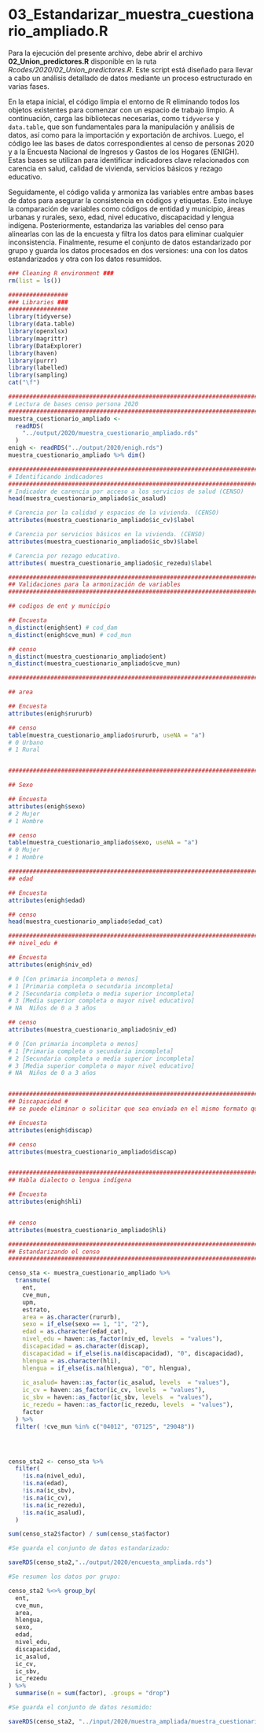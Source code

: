 # 03_Estandarizar_muestra_cuestionario_ampliado.R

Para la ejecución del presente archivo, debe abrir el archivo **02_Union_predictores.R** disponible en la ruta *Rcodes/2020/02_Union_predictores.R*. Este script está diseñado para llevar a cabo un análisis detallado de datos mediante un proceso estructurado en varias fases.

En la etapa inicial, el código limpia el entorno de R eliminando todos los objetos existentes para comenzar con un espacio de trabajo limpio. A continuación, carga las bibliotecas necesarias, como `tidyverse` y `data.table`, que son fundamentales para la manipulación y análisis de datos, así como para la importación y exportación de archivos. Luego, el código lee las bases de datos correspondientes al censo de personas 2020 y a la Encuesta Nacional de Ingresos y Gastos de los Hogares (ENIGH). Estas bases se utilizan para identificar indicadores clave relacionados con carencia en salud, calidad de vivienda, servicios básicos y rezago educativo.

Seguidamente, el código valida y armoniza las variables entre ambas bases de datos para asegurar la consistencia en códigos y etiquetas. Esto incluye la comparación de variables como códigos de entidad y municipio, áreas urbanas y rurales, sexo, edad, nivel educativo, discapacidad y lengua indígena. Posteriormente, estandariza las variables del censo para alinearlas con las de la encuesta y filtra los datos para eliminar cualquier inconsistencia. Finalmente, resume el conjunto de datos estandarizado por grupo y guarda los datos procesados en dos versiones: una con los datos estandarizados y otra con los datos resumidos.



``` r
### Cleaning R environment ###
rm(list = ls())

#################
### Libraries ###
#################
library(tidyverse)
library(data.table)
library(openxlsx)
library(magrittr)
library(DataExplorer)
library(haven)
library(purrr)
library(labelled)
library(sampling)
cat("\f")

################################################################################
# Lectura de bases censo persona 2020
################################################################################
muestra_cuestionario_ampliado <-
  readRDS(
    "../output/2020/muestra_cuestionario_ampliado.rds"
  )
enigh <- readRDS("../output/2020/enigh.rds")
muestra_cuestionario_ampliado %>% dim()

################################################################################
# Identificando indicadores 
################################################################################
# Indicador de carencia por acceso a los servicios de salud (CENSO)
head(muestra_cuestionario_ampliado$ic_asalud)

# Carencia por la calidad y espacios de la vivienda. (CENSO)
attributes(muestra_cuestionario_ampliado$ic_cv)$label	

# Carencia por servicios básicos en la vivienda. (CENSO)
attributes(muestra_cuestionario_ampliado$ic_sbv)$label

# Carencia por rezago educativo. 
attributes( muestra_cuestionario_ampliado$ic_rezedu)$label

################################################################################
## Validaciones para la armonización de variables
################################################################################

## codigos de ent y municipio 

## Encuesta 
n_distinct(enigh$ent) # cod_dam
n_distinct(enigh$cve_mun) # cod_mun

## censo 
n_distinct(muestra_cuestionario_ampliado$ent)
n_distinct(muestra_cuestionario_ampliado$cve_mun)

################################################################################

## area 

## Encuesta 
attributes(enigh$rururb) 

## censo 
table(muestra_cuestionario_ampliado$rururb, useNA = "a")
# 0	Urbano
# 1	Rural


################################################################################

## Sexo 

## Encuesta 
attributes(enigh$sexo) 
# 2	Mujer
# 1	Hombre

## censo 
table(muestra_cuestionario_ampliado$sexo, useNA = "a")
# 0	Mujer
# 1	Hombre

################################################################################
## edad 

## Encuesta 
attributes(enigh$edad) 

## censo 
head(muestra_cuestionario_ampliado$edad_cat)

################################################################################
## nivel_edu # 

## Encuesta 
attributes(enigh$niv_ed) 

# 0 [Con primaria incompleta o menos]                 
# 1 [Primaria completa o secundaria incompleta]       
# 2 [Secundaria completa o media superior incompleta] 
# 3 [Media superior completa o mayor nivel educativo] 
# NA  Niños de 0 a 3 años

## censo 
attributes(muestra_cuestionario_ampliado$niv_ed)

# 0 [Con primaria incompleta o menos]                 
# 1 [Primaria completa o secundaria incompleta]       
# 2 [Secundaria completa o media superior incompleta] 
# 3 [Media superior completa o mayor nivel educativo] 
# NA  Niños de 0 a 3 años


################################################################################
## Discapacidad # 
## se puede eliminar o solicitar que sea enviada en el mismo formato que la encuesta 

## Encuesta 
attributes(enigh$discap) 

## censo
attributes(muestra_cuestionario_ampliado$discap) 


################################################################################
## Habla dialecto o lengua indígena

## Encuesta 
attributes(enigh$hli) 


## censo
attributes(muestra_cuestionario_ampliado$hli) 

################################################################################
## Estandarizando el censo 
################################################################################

censo_sta <- muestra_cuestionario_ampliado %>%
  transmute(
    ent,
    cve_mun,
    upm,
    estrato,
    area = as.character(rururb),
    sexo = if_else(sexo == 1, "1", "2"),
    edad = as.character(edad_cat),
    nivel_edu = haven::as_factor(niv_ed, levels  = "values"),
    discapacidad = as.character(discap),
    discapacidad = if_else(is.na(discapacidad), "0", discapacidad),
    hlengua = as.character(hli),
    hlengua = if_else(is.na(hlengua), "0", hlengua),
    
    ic_asalud= haven::as_factor(ic_asalud, levels  = "values"),
    ic_cv = haven::as_factor(ic_cv, levels  = "values"),
    ic_sbv = haven::as_factor(ic_sbv, levels  = "values"),
    ic_rezedu = haven::as_factor(ic_rezedu, levels  = "values"),
    factor
  ) %>% 
  filter( !cve_mun %in% c("04012", "07125", "29048"))




censo_sta2 <- censo_sta %>%
  filter(
    !is.na(nivel_edu),
    !is.na(edad),
    !is.na(ic_sbv),
    !is.na(ic_cv),
    !is.na(ic_rezedu),
    !is.na(ic_asalud),
  )

sum(censo_sta2$factor) / sum(censo_sta$factor)

#Se guarda el conjunto de datos estandarizado:

saveRDS(censo_sta2,"../output/2020/encuesta_ampliada.rds")

#Se resumen los datos por grupo:

censo_sta2 %<>% group_by(
  ent,
  cve_mun,
  area,
  hlengua,
  sexo,
  edad,
  nivel_edu,
  discapacidad,
  ic_asalud,
  ic_cv,
  ic_sbv,
  ic_rezedu
) %>%
  summarise(n = sum(factor), .groups = "drop") 

#Se guarda el conjunto de datos resumido:

saveRDS(censo_sta2, "../input/2020/muestra_ampliada/muestra_cuestionario_ampliado.rds")
```
